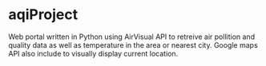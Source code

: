 # aqiProject
Web portal written in Python using AirVisual API to retreive air pollition and quality data as well as temperature in the area or nearest city. Google maps API also include to visually display current location.
